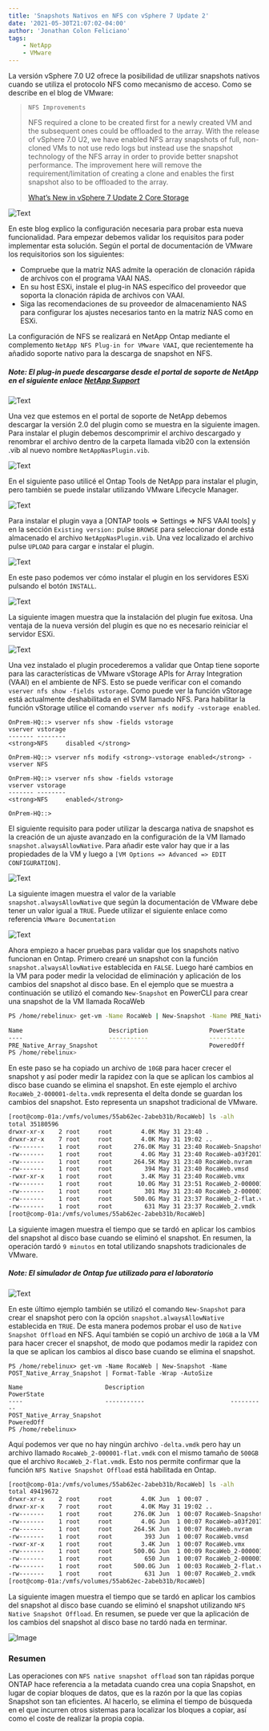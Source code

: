 ```yaml
---
title: 'Snapshots Nativos en NFS con vSphere 7 Update 2'
date: '2021-05-30T21:07:02-04:00'
author: 'Jonathan Colon Feliciano'
tags:
    - NetApp
    - VMware
---
```


La versión vSphere 7.0 U2 ofrece la posibilidad de utilizar snapshots nativos cuando se utiliza el protocolo NFS como mecanismo de acceso. Como se describe en el blog de VMware:

> `NFS Improvements`
>
> NFS required a clone to be created first for a newly created VM and the subsequent ones could be offloaded to the array. With the release of vSphere 7.0 U2, we have enabled NFS array snapshots of full, non-cloned VMs to not use redo logs but instead use the snapshot technology of the NFS array in order to provide better snapshot performance. The improvement here will remove the requirement/limitation of creating a clone and enables the first snapshot also to be offloaded to the array.
>
> [What’s New in vSphere 7 Update 2 Core Storage](https://core.vmware.com/blog/whats-new-vsphere-7-update-2-core-storage)

![Text](/img/5066053.webp#center)

En este blog explico la configuración necesaria para probar esta nueva funcionalidad. Para empezar debemos validar los requisitos para poder implementar esta solución. Según el portal de documentación de VMware los requisitorios son los siguientes:

- Compruebe que la matriz NAS admite la operación de clonación rápida de archivos con el programa VAAI NAS.
- En su host ESXi, instale el plug-in NAS específico del proveedor que soporta la clonación rápida de archivos con VAAI.
- Siga las recomendaciones de su proveedor de almacenamiento NAS para configurar los ajustes necesarios tanto en la matriz NAS como en ESXi.

La configuración de NFS se realizará en NetApp Ontap mediante el complemento ``NetApp NFS Plug-in for VMware VAAI``, que recientemente ha añadido soporte nativo para la descarga de snapshot en NFS.

##### Note: El plug-in puede descargarse desde el portal de soporte de NetApp en el siguiente enlace [NetApp Support](https://mysupport.netapp.com/site/products/all/details/nfsplugin-vmware-vaai/downloads-tab/download/61278/2.0)

![Text](/img/NetApp-NFS-Plugin-1-1024x577.webp#center)

Una vez que estemos en el portal de soporte de NetApp debemos descargar la versión 2.0 del plugin como se muestra en la siguiente imagen. Para instalar el plugin debemos descomprimir el archivo descargado y renombrar el archivo dentro de la carpeta llamada vib20 con la extensión .vib al nuevo nombre `NetAppNasPlugin.vib`.

![Text](/img/2021-05-30_20-33-1024x707.webp#center)

En el siguiente paso utilicé el Ontap Tools de NetApp para instalar el plugin, pero también se puede instalar utilizando VMware Lifecycle Manager.

![Text](/img/2021-05-30_20-49-1024x510.webp#center)

Para instalar el plugin vaya a [ONTAP tools => Settings => NFS VAAI tools] y en la sección ``Existing version:`` pulse ``BROWSE`` para seleccionar donde está almacenado el archivo ``NetAppNasPlugin.vib``. Una vez localizado el archivo pulse ``UPLOAD`` para cargar e instalar el plugin.

![Text](/img/2021-05-30_20-36-1024x541.webp#center)

En este paso podemos ver cómo instalar el plugin en los servidores ESXi pulsando el botón ``INSTALL``.

![Text](/img/2021-05-30_20-47-1024x674.webp#center)

La siguiente imagen muestra que la instalación del plugin fue exitosa. Una ventaja de la nueva versión del plugin es que no es necesario reiniciar el servidor ESXi.

![Text](/img/2021-05-30_20-48-1024x288.webp#center)

Una vez instalado el plugin procederemos a validar que Ontap tiene soporte para las características de VMware vStorage APIs for Array Integration (VAAI) en el ambiente de NFS. Esto se puede verificar con el comando `vserver nfs show -fields vstorage`. Como puede ver la función vStorage está actualmente deshabilitada en el SVM llamado NFS. Para habilitar la función vStorage utilice el comando `vserver nfs modify -vstorage enabled`.

```text
OnPrem-HQ::> vserver nfs show -fields vstorage 
vserver vstorage 
------- -------- 
<strong>NFS     disabled </strong> 

OnPrem-HQ::> vserver nfs modify <strong>-vstorage enabled</strong> -vserver NFS 

OnPrem-HQ::> vserver nfs show -fields vstorage                 
vserver vstorage 
------- -------- 
<strong>NFS     enabled</strong>  

OnPrem-HQ::> 
```

El siguiente requisito para poder utilizar la descarga nativa de snapshot es la creación de un ajuste avanzado en la configuración de la VM llamado `snapshot.alwaysAllowNative`. Para añadir este valor hay que ir a las propiedades de la VM y luego a `[VM Options => Advanced => EDIT CONFIGURATION]`.

![Text](/img/2021-05-31_14-46-768x721.webp#center)

La siguiente imagen muestra el valor de la variable `snapshot.alwaysAllowNative` que según la documentación de VMware debe tener un valor igual a ``TRUE``. Puede utilizar el siguiente enlace como referencia ``VMware Documentation``

![Text](/img/2021-05-31_14-45-768x343.webp#center)

Ahora empiezo a hacer pruebas para validar que los snapshots nativo funcionan en Ontap. Primero crearé un snapshot con la función `snapshot.alwaysAllowNative` establecida en `FALSE`. Luego haré cambios en la VM para poder medir la velocidad de eliminación y aplicación de los cambios del snapshot al disco base. En el ejemplo que se muestra a continuación se utilizó el comando `New-Snapshot` en PowerCLI para crear una snapshot de la VM llamada RocaWeb

```sh
PS /home/rebelinux> get-vm -Name RocaWeb | New-Snapshot -Name PRE_Native_Array_Snapshot | Format-Table -Wrap -AutoSize  

Name                        Description                 PowerState 
----                        -----------                 ----------
PRE_Native_Array_Snapshot                               PoweredOff
PS /home/rebelinux> 
```

En este paso se ha copiado un archivo de `10GB` para hacer crecer el snapshot y así poder medir la rapidez con la que se aplican los cambios al disco base cuando se elimina el snapshot. En este ejemplo el archivo ``RocaWeb_2-000001-delta.vmdk`` representa el delta donde se guardan los cambios del snapshot. Esto representa un snapshot tradicional de VMware.

```sh
[root@comp-01a:/vmfs/volumes/55ab62ec-2abeb31b/RocaWeb] ls -alh
total 35180596
drwxr-xr-x    2 root     root        4.0K May 31 23:40 .
drwxr-xr-x    7 root     root        4.0K May 31 19:02 ..
-rw-------    1 root     root      276.0K May 31 23:40 RocaWeb-Snapshot15.vmsn
-rw-------    1 root     root        4.0G May 31 23:40 RocaWeb-a03f2017.vswp
-rw-------    1 root     root      264.5K May 31 23:40 RocaWeb.nvram
-rw-------    1 root     root         394 May 31 23:40 RocaWeb.vmsd
-rwxr-xr-x    1 root     root        3.4K May 31 23:40 RocaWeb.vmx
-rw-------    1 root     root       10.0G May 31 23:51 RocaWeb_2-000001-delta.vmdk #Delta (VMFS Based Snapshot)
-rw-------    1 root     root         301 May 31 23:40 RocaWeb_2-000001.vmdk
-rw-------    1 root     root      500.0G May 31 23:37 RocaWeb_2-flat.vmdk
-rw-------    1 root     root         631 May 31 23:37 RocaWeb_2.vmdk
[root@comp-01a:/vmfs/volumes/55ab62ec-2abeb31b/RocaWeb]
```

La siguiente imagen muestra el tiempo que se tardó en aplicar los cambios del snapshot al disco base cuando se eliminó el snapshot. En resumen, la operación tardó `9 minutos` en total utilizando snapshots tradicionales de VMware.

##### Note: El simulador de Ontap fue utilizado para el laboratorio

![Text](/img/2021-05-31_20-05-1024x134.webp#center)

En este último ejemplo también se utilizó el comando `New-Snapshot` para crear el snapshot pero con la opción `snapshot.alwaysAllowNative` establecida en ``TRUE``. De esta manera podemos probar el uso de ``Native Snapshot Offload`` en NFS. Aquí también se copió un archivo de `10GB` a la VM para hacer crecer el snapshot, de modo que podamos medir la rapidez con la que se aplican los cambios al disco base cuando se elimina el snapshot.

```text
PS /home/rebelinux> get-vm -Name RocaWeb | New-Snapshot -Name POST_Native_Array_Snapshot | Format-Table -Wrap -AutoSize

Name                       Description                        PowerState
----                       -----------                        ----------
POST_Native_Array_Snapshot                                    PoweredOff
PS /home/rebelinux> 
```

Aquí podemos ver que no hay ningún archivo ``-delta.vmdk`` pero hay un archivo llamado ``RocaWeb_2-000001-flat.vmdk`` con el mismo tamaño de `500GB` que el archivo ``RocaWeb_2-flat.vmdk``. Esto nos permite confirmar que la función `NFS Native Snapshot Offload` está habilitada en Ontap.

```sh
[root@comp-01a:/vmfs/volumes/55ab62ec-2abeb31b/RocaWeb] ls -alh
total 49419672
drwxr-xr-x    2 root     root        4.0K Jun  1 00:07 .
drwxr-xr-x    7 root     root        4.0K May 31 19:02 ..
-rw-------    1 root     root      276.0K Jun  1 00:07 RocaWeb-Snapshot16.vmsn
-rw-------    1 root     root        4.0G Jun  1 00:07 RocaWeb-a03f2017.vswp
-rw-------    1 root     root      264.5K Jun  1 00:07 RocaWeb.nvram
-rw-------    1 root     root         393 Jun  1 00:07 RocaWeb.vmsd
-rwxr-xr-x    1 root     root        3.4K Jun  1 00:07 RocaWeb.vmx
-rw-------    1 root     root      500.0G Jun  1 00:09 RocaWeb_2-000001-flat.vmdk #No Delta (Array Based Snapshot OffLoad)
-rw-------    1 root     root         650 Jun  1 00:07 RocaWeb_2-000001.vmdk
-rw-------    1 root     root      500.0G Jun  1 00:03 RocaWeb_2-flat.vmdk
-rw-------    1 root     root         631 Jun  1 00:07 RocaWeb_2.vmdk
[root@comp-01a:/vmfs/volumes/55ab62ec-2abeb31b/RocaWeb]
```

La siguiente imagen muestra el tiempo que se tardó en aplicar los cambios del snapshot al disco base cuando se eliminó el snapshot utilizando ``NFS Native Snapshot Offload``. En resumen, se puede ver que la aplicación de los cambios del snapshot al disco base no tardó nada en terminar.

![Image](/img/2021-05-31_20-20-1024x125.webp#centered)

### Resumen

Las operaciones con ``NFS native snapshot offload`` son tan rápidas porque ONTAP hace referencia a la metadata cuando crea una copia Snapshot, en lugar de copiar bloques de datos, que es la razón por la que las copias Snapshot son tan eficientes. Al hacerlo, se elimina el tiempo de búsqueda en el que incurren otros sistemas para localizar los bloques a copiar, así como el coste de realizar la propia copia.
